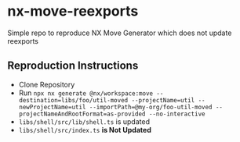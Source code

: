 # nx-move-reexports

Simple repo to reproduce NX Move Generator which does not update reexports

## Reproduction Instructions

- Clone Repository
- Run `npx nx generate @nx/workspace:move --destination=libs/foo/util-moved --projectName=util --newProjectName=util --importPath=@my-org/foo-util-moved --projectNameAndRootFormat=as-provided --no-interactive`
- `libs/shell/src/lib/shell.ts` is updated
- `libs/shell/src/index.ts` **is Not Updated**
